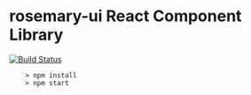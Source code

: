 # rosemary-ui React Component Library
[![Build Status](https://snap-ci.com/ctco/rosemary-ui/branch/master/build_image)](https://snap-ci.com/ctco/rosemary-ui/branch/master)
```
	> npm install
	> npm start
```
